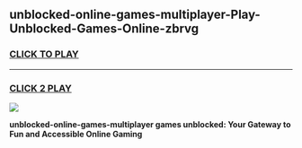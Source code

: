 
## unblocked-online-games-multiplayer-Play-Unblocked-Games-Online-zbrvg
<h3>
<a href="https://premium76.site?title=unblocked-online-games-multiplayer&ref=24A">CLICK TO PLAY</a></h3>
<hr>

<h3>
<a href="https://premium76.site?title=unblocked-online-games-multiplayer&ref=24A">CLICK 2 PLAY</a>
  
</h3>

<a href="https://premium76.site?title=unblocked-online-games-multiplayer&ref=24A"><img src="https://clearcache.store/games.png"></a>


**unblocked-online-games-multiplayer games unblocked: Your Gateway to Fun and Accessible Online Gaming**
